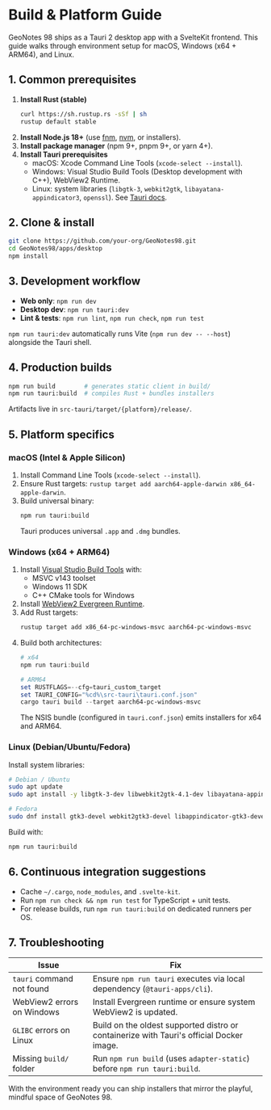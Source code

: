 # Build & Platform Guide

GeoNotes 98 ships as a Tauri 2 desktop app with a SvelteKit frontend. This guide walks through environment setup for macOS, Windows (x64 + ARM64), and Linux.

## 1. Common prerequisites

1. **Install Rust (stable)**
   ```bash
   curl https://sh.rustup.rs -sSf | sh
   rustup default stable
   ```
2. **Install Node.js 18+** (use [fnm](https://github.com/Schniz/fnm), [nvm](https://github.com/nvm-sh/nvm), or installers).
3. **Install package manager** (npm 9+, pnpm 9+, or yarn 4+).
4. **Install Tauri prerequisites**
   - macOS: Xcode Command Line Tools (`xcode-select --install`).
   - Windows: Visual Studio Build Tools (Desktop development with C++), WebView2 Runtime.
   - Linux: system libraries (`libgtk-3`, `webkit2gtk`, `libayatana-appindicator3`, `openssl`). See [Tauri docs](https://tauri.app/start/prerequisites/).

## 2. Clone & install

```bash
git clone https://github.com/your-org/GeoNotes98.git
cd GeoNotes98/apps/desktop
npm install
```

## 3. Development workflow

- **Web only**: `npm run dev`
- **Desktop dev**: `npm run tauri:dev`
- **Lint & tests**: `npm run lint`, `npm run check`, `npm run test`

`npm run tauri:dev` automatically runs Vite (`npm run dev -- --host`) alongside the Tauri shell.

## 4. Production builds

```bash
npm run build        # generates static client in build/
npm run tauri:build  # compiles Rust + bundles installers
```

Artifacts live in `src-tauri/target/{platform}/release/`.

## 5. Platform specifics

### macOS (Intel & Apple Silicon)

1. Install Command Line Tools (`xcode-select --install`).
2. Ensure Rust targets: `rustup target add aarch64-apple-darwin x86_64-apple-darwin`.
3. Build universal binary:
   ```bash
   npm run tauri:build
   ```
   Tauri produces universal `.app` and `.dmg` bundles.

### Windows (x64 + ARM64)

1. Install [Visual Studio Build Tools](https://visualstudio.microsoft.com/visual-cpp-build-tools/) with:
   - MSVC v143 toolset
   - Windows 11 SDK
   - C++ CMake tools for Windows
2. Install [WebView2 Evergreen Runtime](https://developer.microsoft.com/microsoft-edge/webview2/).
3. Add Rust targets:
   ```powershell
   rustup target add x86_64-pc-windows-msvc aarch64-pc-windows-msvc
   ```
4. Build both architectures:
   ```powershell
   # x64
   npm run tauri:build

   # ARM64
   set RUSTFLAGS=--cfg=tauri_custom_target
   set TAURI_CONFIG="%cd%\src-tauri\tauri.conf.json"
   cargo tauri build --target aarch64-pc-windows-msvc
   ```
   The NSIS bundle (configured in `tauri.conf.json`) emits installers for x64 and ARM64.

### Linux (Debian/Ubuntu/Fedora)

Install system libraries:

```bash
# Debian / Ubuntu
sudo apt update
sudo apt install -y libgtk-3-dev libwebkit2gtk-4.1-dev libayatana-appindicator3-dev librsvg2-dev openssl libssl-dev

# Fedora
sudo dnf install gtk3-devel webkit2gtk3-devel libappindicator-gtk3-devel openssl-devel
```

Build with:

```bash
npm run tauri:build
```

## 6. Continuous integration suggestions

- Cache `~/.cargo`, `node_modules`, and `.svelte-kit`.
- Run `npm run check && npm run test` for TypeScript + unit tests.
- For release builds, run `npm run tauri:build` on dedicated runners per OS.

## 7. Troubleshooting

| Issue | Fix |
|-------|-----|
| `tauri` command not found | Ensure `npm run tauri` executes via local dependency (`@tauri-apps/cli`). |
| WebView2 errors on Windows | Install Evergreen runtime or ensure system WebView2 is updated. |
| `GLIBC` errors on Linux | Build on the oldest supported distro or containerize with Tauri's official Docker image. |
| Missing `build/` folder | Run `npm run build` (uses `adapter-static`) before `npm run tauri:build`. |

With the environment ready you can ship installers that mirror the playful, mindful space of GeoNotes 98.
